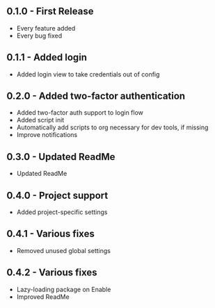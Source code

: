 ## 0.1.0 - First Release
* Every feature added
* Every bug fixed

## 0.1.1 - Added login
* Added login view to take credentials out of config

## 0.2.0 - Added two-factor authentication
* Added two-factor auth support to login flow
* Added script init
 * Automatically add scripts to org necessary for dev tools, if missing
* Improve notifications

## 0.3.0 - Updated ReadMe
* Updated ReadMe

## 0.4.0 - Project support
* Added project-specific settings

## 0.4.1 - Various fixes
* Removed unused global settings

## 0.4.2 - Various fixes
* Lazy-loading package on Enable
* Improved ReadMe
